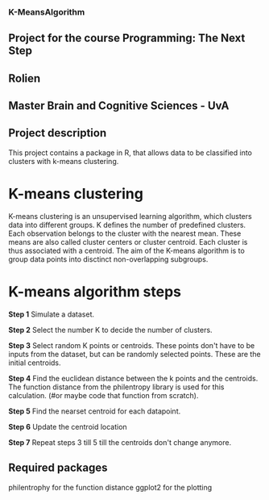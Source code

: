 ### K-MeansAlgorithm
## Project for the course Programming: The Next Step
## Rolien 
## Master Brain and Cognitive Sciences - UvA

## Project description
This project contains a package in R, that allows data to be classified into clusters with k-means clustering.
# K-means clustering
K-means clustering is an unsupervised learning algorithm, which clusters data into different groups. K defines the number of predefined clusters. Each observation belongs to the cluster with the nearest mean. These means are also called cluster centers or cluster centroid. Each cluster is thus associated with a centroid. The aim of the K-means algorithm is to group data points into disctinct non-overlapping subgroups.

# K-means algorithm steps

**Step 1**
Simulate a dataset.

**Step 2**
Select the number K to decide the number of clusters.

**Step 3**
Select random K points or centroids. These points don't have to be inputs from the dataset, but can be randomly selected points. These are the initial centroids.

**Step 4**
Find the euclidean distance between the k points and the centroids. The function distance from the philentropy library is used for this calculation. (#or maybe code that function from scratch). 
 
**Step 5**
Find the nearset centroid for each datapoint. 

**Step 6**
Update the centroid location

**Step 7**
Repeat steps 3 till 5 till the centroids don't change anymore. 

## Required packages
philentrophy for the function distance
ggplot2 for the plotting



